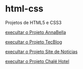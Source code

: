 # html-css
 Projetos de HTML5 e CSS3

 <a href="https://ruan-steffansom.github.io/html-css/Projeto-AnnaBella">execultar o Projeto AnnaBella</a>

 <a href="https://ruan-steffansom.github.io/html-css/Projeto-TecBlog">execultar o Projeto TecBlog</a>

 <a href="https://ruan-steffansom.github.io/html-css/projeto-site-de-notícias">execultar o Projeto Site de Notícias</a>

 <a href="https://ruan-steffansom.github.io/html-css/projeto-chalé-hotel">execultar o Projeto Chalé Hotel</a>
